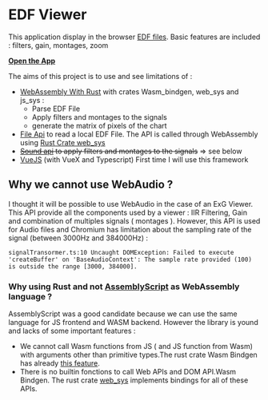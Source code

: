 # EDF Viewer

This application display in the browser [EDF files](https://www.edfplus.info/). Basic features are included : filters, gain, montages, zoom

**[Open the App](https://mleprince.github.io/web-edf-viewer/)**

The aims of this project is to use and see limitations of :
* [WebAssembly With Rust](https://rustwasm.github.io/) with crates Wasm_bindgen, web_sys and js_sys :
    * Parse EDF File
    * Apply filters and montages to the signals
    * generate the matrix of pixels of the chart
* [File Api](https://developer.mozilla.org/en-US/docs/Web/API/File) to read a local EDF File. The API is called through WebAssembly using [Rust Crate web_sys](https://rustwasm.github.io/wasm-bindgen/api/web_sys/)
* ~~[Sound api](https://developer.mozilla.org/en-US/docs/Web/API/Web_Audio_API) to apply filters and montages to the signals~~ => see below
* [VueJS](https://vuejs.org/) (with VueX and Typescript) First time I will use this framework


## Why we cannot use WebAudio ?
I thought it will be possible to use WebAudio in the case of an ExG Viewer. This API provide all the components used by a viewer : IIR Filtering, Gain and combination of multiples signals ( montages ). However, this API is used for Audio files and Chromium has limitation about the sampling rate of the signal (between 3000Hz and 384000Hz) : 
```
signalTransormer.ts:10 Uncaught DOMException: Failed to execute 'createBuffer' on 'BaseAudioContext': The sample rate provided (100) is outside the range [3000, 384000].
```

### Why using Rust and not [AssemblyScript](https://github.com/AssemblyScript/assemblyscript) as WebAssembly language ?
AssemblyScript was a good candidate because we can use the same language for JS frontend and WASM backend. However the library is yound and lacks of some important features : 
* We cannot call Wasm functions from JS ( and JS function from Wasm) with arguments other than primitive types.The rust crate  Wasm Bindgen has already [this feature](https://rustwasm.github.io/wasm-bindgen/reference/arbitrary-data-with-serde.html).
* There is no builtin fonctions to call Web APIs and DOM API.Wasm Bindgen. The rust crate [web_sys](https://rustwasm.github.io/wasm-bindgen/api/web_sys/) implements bindings for all of these APIs.








